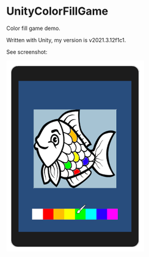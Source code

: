 # UnityColorFillGame

Color fill game demo.

Written with Unity, my version is v2021.3.12f1c1.

See screenshot:

![Demo](demo.png)

